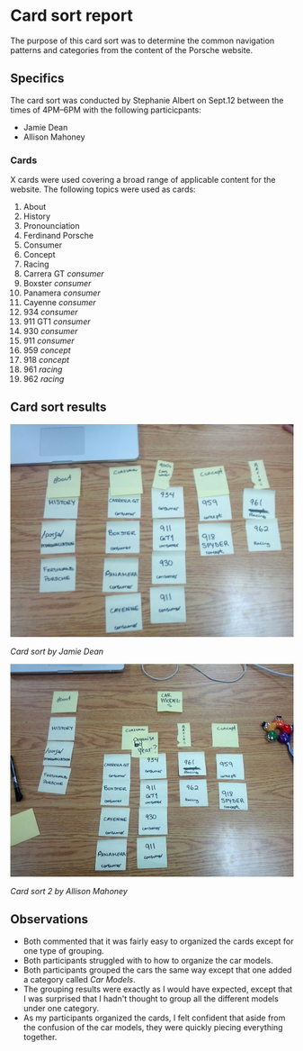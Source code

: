# Card sort report

The purpose of this card sort was to determine the common navigation patterns and categories from the content of the Porsche website.

## Specifics

The card sort was conducted by Stephanie Albert on Sept.12 between the times of 4PM–6PM with the following particicpants:

- Jamie Dean
- Allison Mahoney

### Cards

X cards were used covering a broad range of applicable content for the website. The following topics were used as cards:

1.  About
2.  History
3.  Pronounciation
4.  Ferdinand Porsche
5.  Consumer
6.  Concept
7.  Racing
6.  Carrera GT *consumer*
7.  Boxster *consumer*
8.  Panamera *consumer*
9.  Cayenne *consumer*
10.  934 *consumer*
11.  911 GT1 *consumer*
12.  930 *consumer*
13.  911 *consumer*
14.  959 *concept*
15.  918 *concept*
16.  961 *racing*
17.  962 *racing*

## Card sort results

![Card sort 1 results](card-sort-1.jpeg)

*Card sort by Jamie Dean*

![Card sort 2 results](card-sort-2.jpeg)

*Card sort 2 by Allison Mahoney*

## Observations

- Both commented that it was fairly easy to organized the cards except for one type of grouping.
- Both participants struggled with to how to organize the car models.
- Both participants grouped the cars the same way except that one added a category called *Car Models*.
- The grouping results were exactly as I would have expected, except that I was surprised that I hadn't thought to group all the different models under one category.
- As my participants organized the cards, I felt confident that aside from the confusion of the car models, they were quickly piecing everything together.